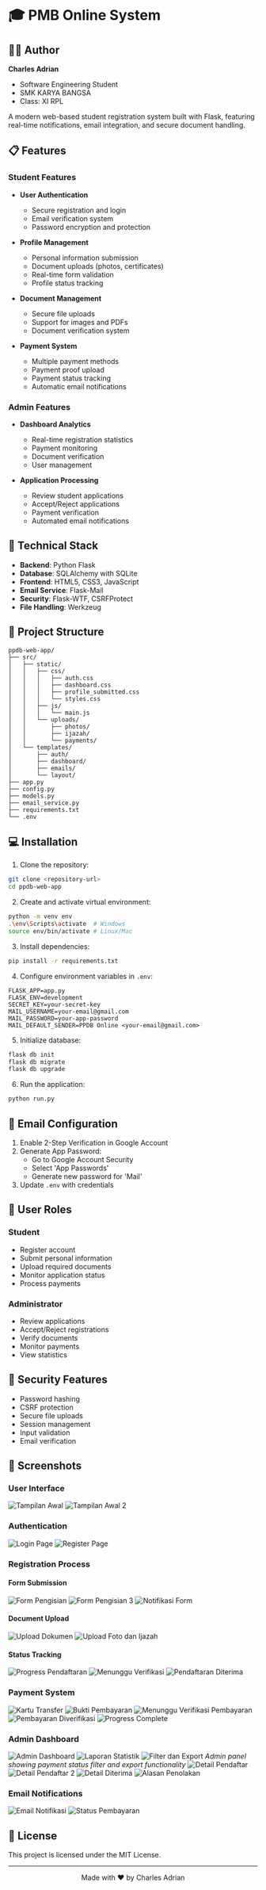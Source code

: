 # 🎓 PMB Online System

## 👨‍💻 Author

**Charles Adrian**
- Software Engineering Student
- SMK KARYA BANGSA
- Class: XI RPL


A modern web-based student registration system built with Flask, featuring real-time notifications, email integration, and secure document handling.

## 📋 Features

### Student Features
- **User Authentication**
  - Secure registration and login
  - Email verification system
  - Password encryption and protection

- **Profile Management**
  - Personal information submission
  - Document uploads (photos, certificates)
  - Real-time form validation
  - Profile status tracking

- **Document Management**
  - Secure file uploads
  - Support for images and PDFs
  - Document verification system

- **Payment System**
  - Multiple payment methods
  - Payment proof upload
  - Payment status tracking
  - Automatic email notifications

### Admin Features
- **Dashboard Analytics**
  - Real-time registration statistics
  - Payment monitoring
  - Document verification
  - User management

- **Application Processing**
  - Review student applications
  - Accept/Reject applications
  - Payment verification
  - Automated email notifications

## 🔧 Technical Stack

- **Backend**: Python Flask
- **Database**: SQLAlchemy with SQLite
- **Frontend**: HTML5, CSS3, JavaScript
- **Email Service**: Flask-Mail
- **Security**: Flask-WTF, CSRFProtect
- **File Handling**: Werkzeug

## 📁 Project Structure
```
ppdb-web-app/
├── src/
│   ├── static/
│   │   ├── css/
│   │   │   ├── auth.css
│   │   │   ├── dashboard.css
│   │   │   ├── profile_submitted.css
│   │   │   └── styles.css
│   │   ├── js/
│   │   │   └── main.js
│   │   └── uploads/
│   │       ├── photos/
│   │       ├── ijazah/
│   │       └── payments/
│   └── templates/
│       ├── auth/
│       ├── dashboard/
│       ├── emails/
│       └── layout/
├── app.py
├── config.py
├── models.py
├── email_service.py
├── requirements.txt
└── .env
```

## 💻 Installation

1. Clone the repository:
```bash
git clone <repository-url>
cd ppdb-web-app
```

2. Create and activate virtual environment:
```bash
python -m venv env
.\env\Scripts\activate  # Windows
source env/bin/activate # Linux/Mac
```

3. Install dependencies:
```bash
pip install -r requirements.txt
```

4. Configure environment variables in `.env`:
```plaintext
FLASK_APP=app.py
FLASK_ENV=development
SECRET_KEY=your-secret-key
MAIL_USERNAME=your-email@gmail.com
MAIL_PASSWORD=your-app-password
MAIL_DEFAULT_SENDER=PPDB Online <your-email@gmail.com>
```

5. Initialize database:
```bash
flask db init
flask db migrate
flask db upgrade
```

6. Run the application:
```bash
python run.py
```

## 📧 Email Configuration

1. Enable 2-Step Verification in Google Account
2. Generate App Password:
   - Go to Google Account Security
   - Select 'App Passwords'
   - Generate new password for 'Mail'
3. Update `.env` with credentials

## 👥 User Roles

### Student
- Register account
- Submit personal information
- Upload required documents
- Monitor application status
- Process payments

### Administrator
- Review applications
- Accept/Reject registrations
- Verify documents
- Monitor payments
- View statistics

## 🔐 Security Features

- Password hashing
- CSRF protection
- Secure file uploads
- Session management
- Input validation
- Email verification

## 📸 Screenshots

### User Interface
![Tampilan Awal](/ppdb-web-app/src/static/readfoto/Tampilan%20awal.png)
![Tampilan Awal 2](/ppdb-web-app/src/static/readfoto/Tampilan%20awal%20(2).png)

### Authentication
![Login Page](/ppdb-web-app/src/static/readfoto/Login.png)
![Register Page](/ppdb-web-app/src/static/readfoto/Register.png)

### Registration Process
#### Form Submission
![Form Pengisian](./ppdb-web-app/src/static/readfoto/Mengisi%20Formulir.png)
![Form Pengisian 3](./ppdb-web-app/src/static/readfoto/Mengisi%20Formulir%20(3).png)
![Notifikasi Form](/ppdb-web-app/src/static/readfoto/Notifikasi%20jika%20formulir%20tidak%20lengkap%20diisi.png)

#### Document Upload
![Upload Dokumen](/ppdb-web-app/src/static/readfoto/Upload%20dokumen.png)
![Upload Foto dan Ijazah](/ppdb-web-app/src/static/readfoto/Upload%20dokumen%20Pas%20foto%20dan%20ijazah.png)

#### Status Tracking
![Progress Pendaftaran](/ppdb-web-app/src/static/readfoto/Progress%20pendaftaran.png)
![Menunggu Verifikasi](/ppdb-web-app/src/static/readfoto/Menunggu%20verikasi%20admin%20setelah%20mendaftar.png)
![Pendaftaran Diterima](/ppdb-web-app/src/static/readfoto/Pendaftaran%20diterima.png)

### Payment System
![Kartu Transfer](/ppdb-web-app/src/static/readfoto/kartu%20untuk%20transfer.png)
![Bukti Pembayaran](/ppdb-web-app/src/static/readfoto/Bukti%20pembayaran.png)
![Menunggu Verifikasi Pembayaran](/ppdb-web-app/src/static/readfoto/Menunggu%20verifikasi%20pembayaran%20oleh%20admin.png)
![Pembayaran Diverifikasi](/ppdb-web-app/src/static/readfoto/Pembayaran%20diverifikasi.png)
![Progress Complete](./ppdb-web-app/src/static/readfoto/Progress%20100%25%20jika%20sudah%20selesai%20pembayaran.png)

### Admin Dashboard
![Admin Dashboard](/ppdb-web-app/src/static/readfoto/Admin%20Dashboard.png)
![Laporan Statistik](/ppdb-web-app/src/static/readfoto/Laporan%20statistik.png)
![Filter dan Export](/ppdb-web-app/src/static/readfoto/filter-export.png)
*Admin panel showing payment status filter and export functionality*
![Detail Pendaftar](/ppdb-web-app/src/static/readfoto/Detail.png)
![Detail Pendaftar 2](/ppdb-web-app/src/static/readfoto/Detail%20(2).png)
![Detail Diterima](/ppdb-web-app/src/static/readfoto/Detail%20pendaftar%20jika%20sudah%20diterima.png)
![Alasan Penolakan](/ppdb-web-app/src/static/readfoto/Alasan%20jika%20menolak%20pendaftaran.png)

### Email Notifications
![Email Notifikasi](/ppdb-web-app/src/static/readfoto/Menerika%20pemberitahuan%20di%20email%20user.png)
![Status Pembayaran](/ppdb-web-app/src/static/readfoto/Pembayaran%20ketika%20sudah%20diterima%20oleh%20admin.png)

## 📝 License

This project is licensed under the MIT License.

---

<div align="center">
Made with ❤️ by Charles Adrian
</div>